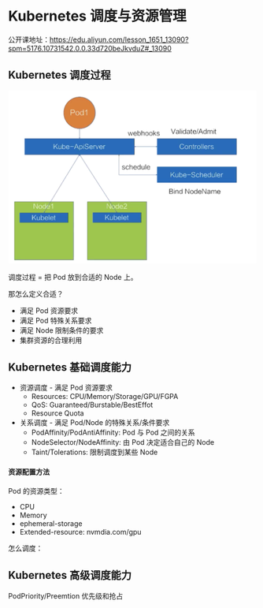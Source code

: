 # Kubernetes 调度与资源管理

公开课地址：https://edu.aliyun.com/lesson_1651_13090?spm=5176.10731542.0.0.33d720beJkvduZ#_13090



## Kubernetes 调度过程

![image-20201110201509555](../../../resource/image-20201110201509555.png)

调度过程 = 把 Pod 放到合适的 Node 上。

那怎么定义合适？

- 满足 Pod 资源要求
- 满足 Pod 特殊关系要求
- 满足 Node 限制条件的要求
- 集群资源的合理利用



## Kubernetes 基础调度能力

- 资源调度 - 满足 Pod 资源要求
  - Resources: CPU/Memory/Storage/GPU/FGPA
  - QoS: Guaranteed/Burstable/BestEffot
  - Resource Quota
- 关系调度 - 满足 Pod/Node 的特殊关系/条件要求
  - PodAffinity/PodAntiAffinity: Pod 与 Pod 之间的关系
  - NodeSelector/NodeAffinity: 由 Pod 决定适合自己的 Node
  - Taint/Tolerations: 限制调度到某些 Node



#### 资源配置方法

Pod 的资源类型：

- CPU
- Memory
- ephemeral-storage
- Extended-resource: nvmdia.com/gpu

怎么调度：









## Kubernetes 高级调度能力

PodPriority/Preemtion 优先级和抢占

